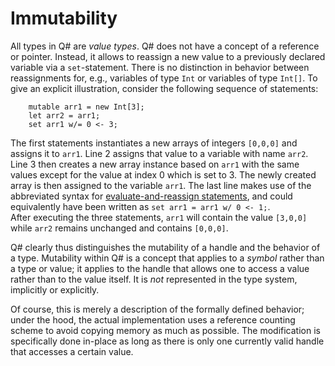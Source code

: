 # Immutability

All types in Q# are *value types*. Q# does not have a concept of a reference or pointer. Instead, it allows to reassign a new value to a previously declared variable via a `set`-statement. There is no distinction in behavior between reassignments for, e.g., variables of type `Int` or variables of type `Int[]`. To give an explicit illustration, consider the following sequence of statements:
```qsharp
    mutable arr1 = new Int[3];
    let arr2 = arr1; 
    set arr1 w/= 0 <- 3; 
```
The first statements instantiates a new arrays of integers `[0,0,0]` and assigns it to `arr1`. 
Line 2 assigns that value to a variable with name `arr2`. Line 3 then creates a new array instance based on `arr1` with the same values except for the value at index 0 which is set to 3. The newly created array is then assigned to the variable `arr1`. The last line makes use of the abbreviated syntax for [evaluate-and-reassign statements](https://github.com/microsoft/qsharp-language/blob/main/Specifications/Language/2_Statements/VariableDeclarationsAndReassignments.md#evaluate-and-reassign-statements), and could equivalently have been written as `set arr1 = arr1 w/ 0 <- 1;`.  
After executing the three statements, `arr1` will contain the value `[3,0,0]` while `arr2` remains unchanged and contains `[0,0,0]`. 

Q# clearly thus distinguishes the mutability of a handle and the behavior of a type. 
Mutability within Q# is a concept that applies to a *symbol* rather than a type or value; 
it applies to the handle that allows one to access a value rather than to the value itself. It is *not* represented in the type system, implicitly or explicitly.

Of course, this is merely a description of the formally defined behavior; under the hood, the actual implementation uses a reference counting scheme to avoid copying memory as much as possible. 
The modification is specifically done in-place as long as there is only one currently valid handle that accesses a certain value.
